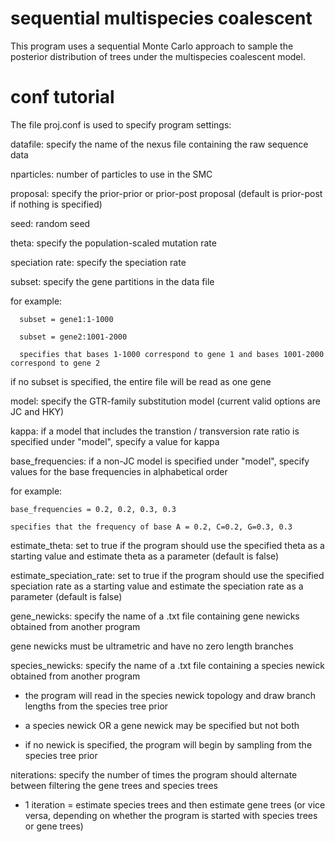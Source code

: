 # sequential multispecies coalescent
This program uses a sequential Monte Carlo approach to sample the posterior distribution of trees under the multispecies coalescent model.

# conf tutorial
The file proj.conf is used to specify program settings:

datafile: specify the name of the nexus file containing the raw sequence data

nparticles: number of particles to use in the SMC

proposal: specify the prior-prior or prior-post proposal (default is prior-post if nothing is specified)

seed: random seed

theta: specify the population-scaled mutation rate

speciation rate: specify the speciation rate

subset: specify the gene partitions in the data file

  for example:
  
      subset = gene1:1-1000
      
      subset = gene2:1001-2000

      specifies that bases 1-1000 correspond to gene 1 and bases 1001-2000 correspond to gene 2
      
  if no subset is specified, the entire file will be read as one gene

model: specify the GTR-family substitution model (current valid options are JC and HKY)

kappa: if a model that includes the transtion / transversion rate ratio is specified under "model", specify a value for kappa

base_frequencies: if a non-JC model is specified under "model", specify values for the base frequencies in alphabetical order
  
  for example:
  
    base_frequencies = 0.2, 0.2, 0.3, 0.3

    specifies that the frequency of base A = 0.2, C=0.2, G=0.3, 0.3

estimate_theta: set to true if the program should use the specified theta as a starting value and estimate theta as a parameter (default is false)

estimate_speciation_rate: set to true if the program should use the specified speciation rate as a starting value and estimate the speciation rate as a parameter (default is false)

gene_newicks: specify the name of a .txt file containing gene newicks obtained from another program
 
  gene newicks must be ultrametric and have no zero length branches

species_newicks: specify the name of a .txt file containing a species newick obtained from another program
 
  - the program will read in the species newick topology and draw branch lengths from the species tree prior
  
  - a species newick OR a gene newick may be specified but not both
  
  - if no newick is specified, the program will begin by sampling from the species tree prior

niterations: specify the number of times the program should alternate between filtering the gene trees and species trees
 
  - 1 iteration = estimate species trees and then estimate gene trees (or vice versa, depending on whether the program is started with species trees or gene trees)
